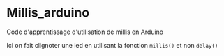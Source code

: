 # Millis_arduino
Code d'apprentissage d'utilisation de millis en Arduino

Ici on fait clignoter une led en utilisant la fonction `millis()` et non `delay()`
